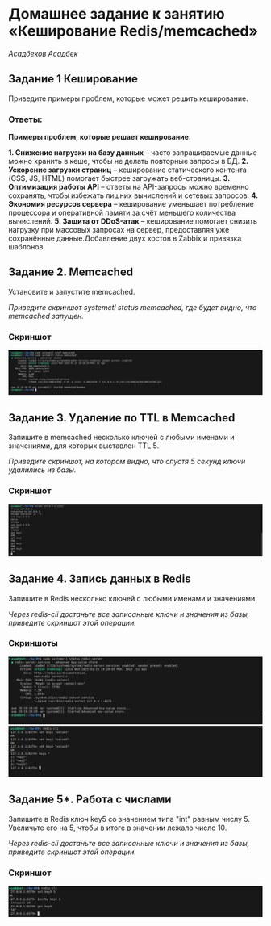 
# Домашнее задание к занятию «Кеширование Redis/memcached»
*Асадбеков Асадбек*

## Задание 1 Кеширование

Приведите примеры проблем, которые может решить кеширование.

### Ответы:

**Примеры проблем, которые решает кеширование:**

**1. Снижение нагрузки на базу данных** – часто запрашиваемые данные можно хранить в кеше, чтобы не делать повторные запросы в БД.
**2. Ускорение загрузки страниц** – кеширование статического контента (CSS, JS, HTML) помогает быстрее загружать веб-страницы.
**3. Оптимизация работы API** – ответы на API-запросы можно временно сохранять, чтобы избежать лишних вычислений и сетевых запросов.
**4. Экономия ресурсов сервера** – кеширование уменьшает потребление процессора и оперативной памяти за счёт меньшего количества вычислений.
**5. Защита от DDoS-атак** – кеширование помогает снизить нагрузку при массовых запросах на сервер, предоставляя уже сохранённые данные.Добавление двух хостов в Zabbix и привязка шаблонов.  

## Задание 2. Memcached

Установите и запустите memcached.

*Приведите скриншот systemctl status memcached, где будет видно, что memcached запущен.*

### Скриншот

![alt text](https://github.com/asad-bekov/hw-09/blob/main/img/1.png)

## Задание 3. Удаление по TTL в Memcached

Запишите в memcached несколько ключей с любыми именами и значениями, для которых выставлен TTL 5.

*Приведите скриншот, на котором видно, что спустя 5 секунд ключи удалились из базы.*

### Скриншот

![alt text](https://github.com/asad-bekov/hw-09/blob/main/img/3.png)

## Задание 4. Запись данных в Redis

Запишите в Redis несколько ключей с любыми именами и значениями.

*Через redis-cli достаньте все записанные ключи и значения из базы, приведите скриншот этой операции.*

### Скриншоты

![alt text](https://github.com/asad-bekov/hw-09/blob/main/img/4.png)
![alt text](https://github.com/asad-bekov/hw-09/blob/main/img/5.png)

## Задание 5*. Работа с числами

Запишите в Redis ключ key5 со значением типа "int" равным числу 5. Увеличьте его на 5, чтобы в итоге в значении лежало число 10.

*Через redis-cli достаньте все записанные ключи и значения из базы, приведите скриншот этой операции.*

### Скриншот

![alt text](https://github.com/asad-bekov/hw-09/blob/main/img/6.png)